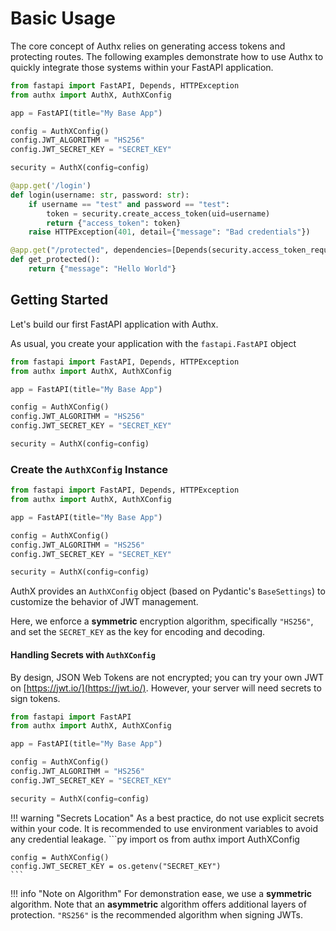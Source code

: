 # Basic Usage

The core concept of Authx relies on generating access tokens and protecting routes. The following examples demonstrate how to use Authx to quickly integrate those systems within your FastAPI application.

```py
from fastapi import FastAPI, Depends, HTTPException
from authx import AuthX, AuthXConfig

app = FastAPI(title="My Base App")

config = AuthXConfig()
config.JWT_ALGORITHM = "HS256"
config.JWT_SECRET_KEY = "SECRET_KEY"

security = AuthX(config=config)

@app.get('/login')
def login(username: str, password: str):
    if username == "test" and password == "test":
        token = security.create_access_token(uid=username)
        return {"access_token": token}
    raise HTTPException(401, detail={"message": "Bad credentials"})

@app.get("/protected", dependencies=[Depends(security.access_token_required)])
def get_protected():
    return {"message": "Hello World"}
```

## Getting Started

Let's build our first FastAPI application with Authx.

As usual, you create your application with the `fastapi.FastAPI` object

```py hl_lines="1 4"
from fastapi import FastAPI, Depends, HTTPException
from authx import AuthX, AuthXConfig

app = FastAPI(title="My Base App")

config = AuthXConfig()
config.JWT_ALGORITHM = "HS256"
config.JWT_SECRET_KEY = "SECRET_KEY"

security = AuthX(config=config)
```

### Create the `AuthXConfig` Instance

```py hl_lines="2 6-7"
from fastapi import FastAPI, Depends, HTTPException
from authx import AuthX, AuthXConfig

app = FastAPI(title="My Base App")

config = AuthXConfig()
config.JWT_ALGORITHM = "HS256"
config.JWT_SECRET_KEY = "SECRET_KEY"

security = AuthX(config=config)
```

AuthX provides an `AuthXConfig` object (based on Pydantic's `BaseSettings`) to customize the behavior of JWT management.

Here, we enforce a **symmetric** encryption algorithm, specifically `"HS256"`, and set the `SECRET_KEY` as the key for encoding and decoding.

#### Handling Secrets with `AuthXConfig`

By design, JSON Web Tokens are not encrypted; you can try your own JWT on [https://jwt.io/](https://jwt.io/). However, your server will need secrets to sign tokens.

```py  hl_lines="8"
from fastapi import FastAPI
from authx import AuthX, AuthXConfig

app = FastAPI(title="My Base App")

config = AuthXConfig()
config.JWT_ALGORITHM = "HS256"
config.JWT_SECRET_KEY = "SECRET_KEY"

security = AuthX(config=config)
```

!!! warning "Secrets Location"
    As a best practice, do not use explicit secrets within your code. It is recommended to use environment variables to avoid any credential leakage.
    ```py
    import os
    from authx import AuthXConfig

    config = AuthXConfig()
    config.JWT_SECRET_KEY = os.getenv("SECRET_KEY")
    ```

!!! info "Note on Algorithm"
    For demonstration ease, we use a **symmetric** algorithm. Note that an **asymmetric** algorithm offers additional layers of protection.
    `"RS256"` is the recommended algorithm when signing JWTs.
